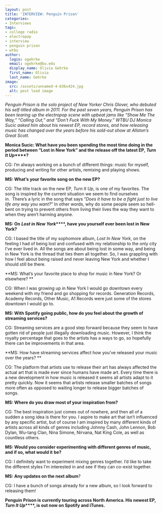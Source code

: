 ```yaml
---
layout: post
title: 'INTERVIEW: Penguin Prison'
categories:
- Interviews
tags:
- college radio
- electropop
- interview
- penguin prison
- wtbu
author:
  login: ogehrke
  email: ogehrke@bu.edu
  display_name: Olivia Gehrke
  first_name: Olivia
  last_name: Gehrke
image:
  src: /assets/unnamed-4-636x424.jpg
  alt: post lead image
---
```


_Penguin Prison is the solo project of New Yorker Chris Glover, who debuted his self-titled album in 2011. For the past seven years, Penguin Prison has been tearing up the electropop scene with upbeat jams like “Show Me The Way,” “Calling Out,” and “Don’t Fuck With My Money.” WTBU DJ Monica Sucic asked him about his newest EP, record stores, and how releasing music has changed over the years before his sold-out show at Allston’s Great Scott._

**Monica Sucic: What have you been spending the most time doing in the period between “Lost in New York” and the release off the latest EP,** **_Turn It Up_****?**

CG: I’m always working on a bunch of different things: music for myself, producing and writing for other artists, remixing and playing shows.

**MS: What’s your favorite song on the new EP?**

CG: The title track on the new EP, _Turn It Up_, is one of my favorites. The song is inspired by the current situation we seem to find ourselves in.  There’s a lyric in the song that says “_Does it have to be a fight just to live life any way you want?_” In other words, why do some people seem so hell-bent on trying to prevent others from living their lives the way they want to when they aren’t harming anyone. 

**MS: On** **_Lost in New York_****, have you yourself ever been lost in New York?**

CG: I based the title of my sophomore album, _Lost In New York_, on the feeling I had of being lost and confused with my relationship to the only city I’ve ever lived in. All the songs are about being lost in some way, and being in New York is the thread that ties them all together. So, I was grappling with how I feel about being raised and never leaving New York and whether I should still be there. 

**MS: What’s your favorite place to shop for music in New York? Or elsewhere? **

CG: When I was growing up in New York I would go downtown every weekend with my friend and go shopping for records. Generation Records, Academy Records, Other Music, A1 Records were just some of the stores downtown I would go to. 

**MS: With Spotify going public, how do you feel about the growth of streaming services?**  

CG: Streaming services are a good step forward because they seem to have gotten rid of people just illegally downloading music. However, I think the royalty percentage that goes to the artists has a ways to go, so hopefully there can be improvements in that area. 

**MS: How have streaming services affect how you’ve released your music over the years? **

CG: The platform that artists use to release their art has always affected the actual art that is made ever since humans have made art. Every time there is a new development in how music is released it seems all artists adapt to it pretty quickly. Now it seems that artists release smaller batches of songs more often as opposed to waiting longer to release bigger batches of songs. 

**MS: Where do you draw most of your inspiration from?**

CG: The best inspiration just comes out of nowhere, and then all of a sudden a song idea is there for you. I aspire to make art that isn’t influenced by any specific artist, but of course I am inspired by many different kinds of artists across all kinds of genres including Johnny Cash, John Lennon, Bob Dylan, Wu-tang Clan, Nina Simone, Nirvana, Nat King Cole, as well as countless others. 

**MS: Would you consider experimenting with different genres of music, and if so, what would it** **be?**

CG: I definitely want to experiment mixing genres together. I’d like to take the different styles I’m interested in and see if they can co-exist together. 

**MS: Any updates on the next album**? 

CG: I have a bunch of songs already for a new album, so I look forward to releasing them!

**Penguin Prison is currently touring across North America. His newest EP,** **_Turn It Up_****, is out now on Spotify and iTunes.**